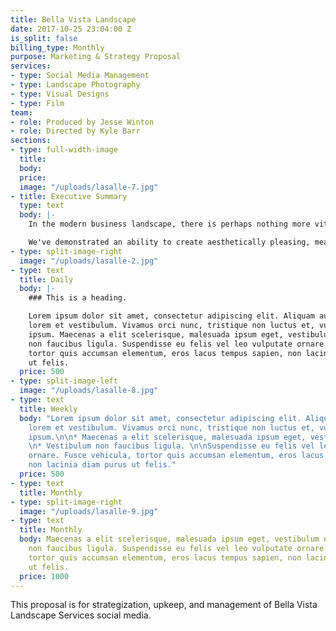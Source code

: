 ```yaml
---
title: Bella Vista Landscape
date: 2017-10-25 23:04:00 Z
is_split: false
billing_type: Monthly
purpose: Marketing & Strategy Proposal
services:
- type: Social Media Management
- type: Landscape Photography
- type: Visual Designs
- type: Film
team:
- role: Produced by Jesse Winton
- role: Directed by Kyle Barr
sections:
- type: full-width-image
  title: 
  body: 
  price: 
  image: "/uploads/lasalle-7.jpg"
- title: Executive Summary
  type: text
  body: |-
    In the modern business landscape, there is perhaps nothing more vital to the continued success and growth of a company than social media. Across all sectors of business, companies with a strong social media presence are able to continuously and consistently connect with their clients, leading to strong interpersonal relationships, and continued trust predicated on the personal touch and humanity you can demonstrate through social media. As of 2017, Facebook has over 2 billion active monthly users, Twitter has over 300 million active monthly users, and Instagram has 600 million monthly active users, and more importantly within the construction sector, LinkedIn has 450 million active monthly users.

    We've demonstrated an ability to create aesthetically pleasing, meaningful content through our work photographing LaSalle & Montessa in Rocklin, CA.
- type: split-image-right
  image: "/uploads/lasalle-2.jpg"
- type: text
  title: Daily
  body: |-
    ### This is a heading.

    Lorem ipsum dolor sit amet, consectetur adipiscing elit. Aliquam auctor rutrum
    lorem et vestibulum. Vivamus orci nunc, tristique non luctus et, vulputate vitae
    ipsum. Maecenas a elit scelerisque, malesuada ipsum eget, vestibulum nisi. Vestibulum
    non faucibus ligula. Suspendisse eu felis vel leo vulputate ornare. Fusce vehicula,
    tortor quis accumsan elementum, eros lacus tempus sapien, non lacinia diam purus
    ut felis.
  price: 500
- type: split-image-left
  image: "/uploads/lasalle-8.jpg"
- type: text
  title: Weekly
  body: "Lorem ipsum dolor sit amet, consectetur adipiscing elit. Aliquam auctor rutrum
    lorem et vestibulum. Vivamus orci nunc, tristique non luctus et, vulputate vitae
    ipsum.\n\n* Maecenas a elit scelerisque, malesuada ipsum eget, vestibulum nisi.
    \n* Vestibulum non faucibus ligula. \n\nSuspendisse eu felis vel leo vulputate
    ornare. Fusce vehicula, tortor quis accumsan elementum, eros lacus tempus sapien,
    non lacinia diam purus ut felis."
  price: 500
- type: text
  title: Monthly
- type: split-image-right
  image: "/uploads/lasalle-9.jpg"
- type: text
  title: Monthly
  body: Maecenas a elit scelerisque, malesuada ipsum eget, vestibulum nisi. Vestibulum
    non faucibus ligula. Suspendisse eu felis vel leo vulputate ornare. Fusce vehicula,
    tortor quis accumsan elementum, eros lacus tempus sapien, non lacinia diam purus
    ut felis.
  price: 1000
---
```


This proposal is for strategization, upkeep, and management of Bella Vista Landscape Services social media. 
